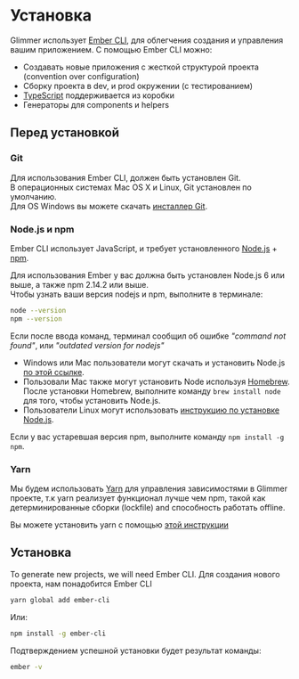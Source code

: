 <!---
# Installing

Glimmer uses [Ember CLI](https://ember-cli.com/), the battle-tested command-line interface tool (CLI) from the Ember project, to help you create and manage your applications.
It provides the following features, among others:

* Creating a new application with a conventional project layout
* A build pipeline with testing, development, and production environments
* [TypeScript](http://www.typescriptlang.org/) support out-of-the-box
* Generators for components and helpers
-->

# Установка

Glimmer использует [Ember CLI](https://ember-cli.com/), для облегчения создания и управления вашим приложением.
С помощью Ember CLI можно:

* Создавать новые приложения с жесткой структурой проекта (convention over configuration)
* Сборку проекта в dev, и prod окружении (с тестированием)
* [TypeScript](http://www.typescriptlang.org/) поддерживается из коробки
* Генераторы для components и helpers

<!---
## Pre-requisites

### Git

Ember CLI requires Git to manage many of its dependencies. Git comes with Mac OS X and most Linux distributions. Windows users can download and run <a href="http://git-scm.com/download/win">this Git installer</a>.

### Node.js and npm

Ember CLI is built with JavaScript, and expects the [Node.js](https://nodejs.org/)
runtime. It also requires dependencies fetched via [npm](https://www.npmjs.com/). npm is packaged with Node.js, so if your computer has Node.js
installed you are ready to go.

Ember requires Node.js 6 or higher and npm 2.14.2 or higher.
If you're not sure whether you have Node.js or the right version, run this on your
command line:

```bash
node --version
npm --version
```

If you get a *"command not found"* error or an outdated version for Node:

* Windows or Mac users can download and run [this Node.js installer](http://nodejs.org/download/).
* Mac users often prefer to install Node using [Homebrew](http://brew.sh/). After
installing Homebrew, run `brew install node` to install Node.js.
* Linux users can use [this guide for Node.js installation on Linux](https://nodejs.org/en/download/package-manager/).

If you get an outdated version of npm, run `npm install -g npm`.

### Yarn

We are going to use [Yarn](https://yarnpkg.com/en/) to manage dependencies in a Glimmer project, as it offers some advantages over npm, such as deterministic builds and the ability to work offline.

You can follow their <a href="https://yarnpkg.com/en/docs/install">installation instructions</a> to get set up.

## Installing

To generate new projects, we will need Ember CLI.

To install Ember CLI, run the following command:

```bash
yarn global add ember-cli
```

Alternatively, you can do:

```bash
npm install -g ember-cli
```

To verify that it's correctly installed, run the following command:

```bash
ember -v
```
-->

## Перед установкой

### Git

Для использования Ember CLI, должен быть установлен Git.    
В операционных системах Mac OS X и Linux, Git установлен по умолчанию.    
Для OS Windows вы можете скачать <a href="http://git-scm.com/download/win">инсталлер Git</a>. 

### Node.js и npm

Ember CLI использует JavaScript, и требует установленного [Node.js](https://nodejs.org/) + [npm](https://www.npmjs.com/). 

Для использования Ember у вас должна быть установлен Node.js 6 или выше, а также npm 2.14.2 или выше.   
Чтобы узнать ваши версия nodejs и npm, выполните в терминале:

```bash
node --version
npm --version
```

Если после ввода команд, терминал сообщил об ошибке *"command not found"*, или *"outdated version for nodejs"*   

* Windows или Mac пользователи могут скачать и установить Node.js [по этой ссылке](http://nodejs.org/download/).
* Пользовали Mac также могут установить Node используя [Homebrew](http://brew.sh/). После установки 
Homebrew, выполните команду `brew install node` для того, чтобы установить Node.js.
* Пользователи Linux могут использовать [инструкцию по установке Node.js](https://nodejs.org/en/download/package-manager/).

Если у вас устаревшая версия npm, выполните команду `npm install -g npm`.

### Yarn

Мы будем использовать [Yarn](https://yarnpkg.com/en/) для управления зависимостями в Glimmer проекте, т.к yarn реализует функционал лучше чем npm, такой как детерминированные сборки (lockfile) and способность работать offline.

Вы можете установить yarn с помощью <a href="https://yarnpkg.com/en/docs/install">этой инструкции</a>


## Установка

To generate new projects, we will need Ember CLI.
Для создания нового проекта, нам понадобится Ember CLI

```bash
yarn global add ember-cli
```

Или:

```bash
npm install -g ember-cli
```

Подтверждением успешной установки будет результат команды:

```bash
ember -v
```
